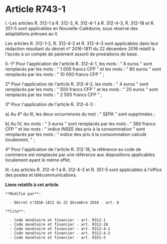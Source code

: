 # Article R743-1

I.-Les articles R. 312-1 à R. 312-3, R. 312-4-1 à R. 312-4-3, 
R. 312-18 et R. 351-5 sont applicables en Nouvelle-Calédonie, sous réserve des adaptations prévues au II. 

Les articles R. 312-1-2, R. 312-4-2 et R. 312-4-3 sont applicables dans leur rédaction résultant du décret n° 2016-1811 du 22
décembre 2016 relatif à l'accès à un compte de paiement assorti de prestations de base.  

II.-1° Pour l'application de l'article R. 312-4-1, les mots : " 8 euros " sont remplacés par les mots : " 1 000 francs CFP "
et les mots : " 80 euros " sont remplacés par les mots : " 10 000 francs CFP " ; 

2° Pour l'application de l'article R. 312-4-2, les mots : " 4 euros " sont remplacés par les mots : " 500 francs CFP " et les
mots : " 20 euros " sont remplacés par les mots : " 2 500 francs CFP " ; 

3° Pour l'application de l'article R. 312-4-3 : 

a) Au 4° du III, les deux occurrences du mot : " SEPA " sont supprimées ; 

b) Au IV, les mots : " 3 euros " sont remplacés par les mots : " 360 francs CFP " et les mots : " indice INSEE des prix à la
consommation " sont remplacés par les mots : " indice des prix à la consommation calculé localement, " ; 

4° Pour l'application de l'article R. 312-18, la référence au code de commerce est remplacée par une référence aux
dispositions applicables localement ayant le même effet. 

III.-Les articles R. 312-4-1 à R. 312-4-3 et R. 351-5 sont applicables à l'office des postes et télécommunications.

**Liens relatifs à cet article**

	**Modifié par**:

	  - Décret n°2016-1811 du 22 décembre 2016 - art. 6

	**Cite**:

	  - Code monétaire et financier - art. R312-1
	  - Code monétaire et financier - art. R312-18
	  - Code monétaire et financier - art. R312-4-1
	  - Code monétaire et financier - art. R312-4-2
	  - Code monétaire et financier - art. R351-5
